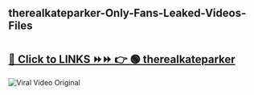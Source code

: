 
 ## therealkateparker-Only-Fans-Leaked-Videos-Files

# <h2><a href="https://mediaupload.pro?therealkateparker">🔗 Click to LINKS ⏩⏩ 👉 🟢 therealkateparker </a></h2>

<a href="https://mediaupload.pro?therealkateparker" rel="nofollow" data-target="animated-image.originalLink"><img src="https://i.ibb.co.com/xMMVF88/686577567.gif" alt="Viral Video Original" style="max-width: 100%; display: inline-block;" data-target="animated-image.originalImage"></a>